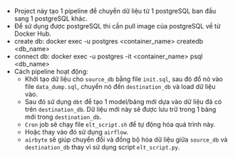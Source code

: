 - Project này tạo 1 pipeline để chuyển dữ liệu từ 1 postgreSQL ban đầu sang 1 postgreSQL khác. 
- Để sử dụng được postgreSQL thì cần pull image của postgreSQL về từ Docker Hub.
- create db: docker exec -u postgres <container_name> createdb <db_name>
- connect db: docker exec -u postgres -it <container_name> psql <db_name>
- Cách pipeline hoạt động:
    + Khởi tạo dữ liệu cho `source_db` bằng file `init.sql`, sau đó đổ nó vào file `data_dump.sql`, chuyển nó đến `destination_db` và load dữ liệu vào.
    + Sau đó sử dụng `dbt` để tạo 1 model/bảng mới dựa vào dữ liệu đã có trên `destination_db`. Dữ liệu mới này sẽ được lưu trữ trong 1 bảng mới trong `destination_db`.
    + `Cron` job sẽ chạy file `elt_script.sh` để tự động hóa quá trình này.
    + Hoặc thay vào đó sử dụng `airflow`.
    + `airbyte` sẽ giúp chuyển đổi và đồng bộ hóa dữ liệu giữa `source_db` và `destination_db` thay vì sử dụng script `elt_script.py`.